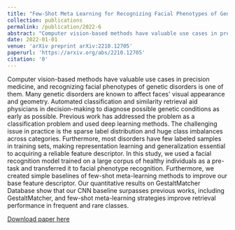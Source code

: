 ```yaml
---
title: "Few-Shot Meta Learning for Recognizing Facial Phenotypes of Genetic Disorders"
collection: publications
permalink: /publication/2022-6
abstract: "Computer vision-based methods have valuable use cases in precision medicine, and recognizing facial phenotypes of genetic disorders is one of them. Many genetic disorders are known to affect faces&apos; visual appearance and geometry. Automated classification and similarity retrieval aid physicians in decision-making to diagnose possible genetic conditions as early as possible. Previous work has addressed the problem as a classification problem and used deep learning methods. The challenging issue in practice is the sparse label distribution and huge class imbalances across categories. Furthermore, most disorders have few labeled samples in training sets, making representation learning and generalization essential to acquiring a reliable feature descriptor. In this study, we used a facial recognition model trained on a large corpus of healthy individuals as a pre-task and transferred it to facial phenotype recognition. Furthermore, we created simple baselines of few-shot meta-learning methods to improve our base feature descriptor. Our quantitative results on GestaltMatcher Database show that our CNN baseline surpasses previous works, including GestaltMatcher, and few-shot meta-learning strategies improve retrieval performance in frequent and rare classes."
date: 2022-01-01
venue: 'arXiv preprint arXiv:2210.12705'
paperurl: 'https://arxiv.org/abs/2210.12705'
citation: '0'
---
```

Computer vision-based methods have valuable use cases in precision medicine, and recognizing facial phenotypes of genetic disorders is one of them. Many genetic disorders are known to affect faces&apos; visual appearance and geometry. Automated classification and similarity retrieval aid physicians in decision-making to diagnose possible genetic conditions as early as possible. Previous work has addressed the problem as a classification problem and used deep learning methods. The challenging issue in practice is the sparse label distribution and huge class imbalances across categories. Furthermore, most disorders have few labeled samples in training sets, making representation learning and generalization essential to acquiring a reliable feature descriptor. In this study, we used a facial recognition model trained on a large corpus of healthy individuals as a pre-task and transferred it to facial phenotype recognition. Furthermore, we created simple baselines of few-shot meta-learning methods to improve our base feature descriptor. Our quantitative results on GestaltMatcher Database show that our CNN baseline surpasses previous works, including GestaltMatcher, and few-shot meta-learning strategies improve retrieval performance in frequent and rare classes.

[Download paper here](https://arxiv.org/abs/2210.12705)
